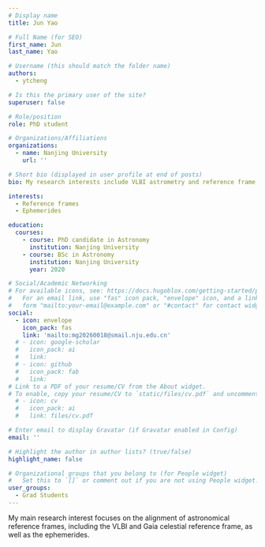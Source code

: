 ```yaml
---
# Display name
title: Jun Yao 

# Full Name (for SEO)
first_name: Jun 
last_name: Yao

# Username (this should match the folder name)
authors:
  - ytcheng

# Is this the primary user of the site?
superuser: false

# Role/position
role: PhD student

# Organizations/Affiliations
organizations:
  - name: Nanjing University
    url: ''

# Short bio (displayed in user profile at end of posts)
bio: My research interests include VLBI astrometry and reference frame.

interests:
  - Reference frames
  - Ephemerides

education:
  courses:
    - course: PhD candidate in Astronomy
      institution: Nanjing University
    - course: BSc in Astronomy
      institution: Nanjing University
      year: 2020

# Social/Academic Networking
# For available icons, see: https://docs.hugoblox.com/getting-started/page-builder/#icons
#   For an email link, use "fas" icon pack, "envelope" icon, and a link in the
#   form "mailto:your-email@example.com" or "#contact" for contact widget.
social:
  - icon: envelope
    icon_pack: fas
    link: 'mailto:mg20260018@smail.nju.edu.cn'
  # - icon: google-scholar
  #   icon_pack: ai
  #   link: 
  # - icon: github
  #   icon_pack: fab
  #   link: 
# Link to a PDF of your resume/CV from the About widget.
# To enable, copy your resume/CV to `static/files/cv.pdf` and uncomment the lines below.
  # - icon: cv
  #   icon_pack: ai
  #   link: files/cv.pdf

# Enter email to display Gravatar (if Gravatar enabled in Config)
email: ''

# Highlight the author in author lists? (true/false)
highlight_name: false

# Organizational groups that you belong to (for People widget)
#   Set this to `[]` or comment out if you are not using People widget.
user_groups:
  - Grad Students
---
```


My main research interest focuses on the alignment of astronomical reference frames, including the VLBI and Gaia celestial reference frame, as well as the ephemerides.

